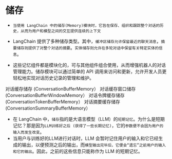 # 储存

* `当使用 LangChain 中的储存(Memory)模块时，它旨在保存、组织和跟踪整个对话的历史，从而为用户和模型之间的交互提供连续的上下文`

* LangChain 提供了多种储存类型。其中，`缓冲区储存允许保留最近的聊天消息`，`摘要储存则提供了对整个对话的摘要`。`实体储存则允许在多轮对话中保留有关特定实体的信息`。
* 这些记忆组件都是模块化的，可与其他组件组合使用，从而增强机器人的对话管理能力。储存模块可以通过简单的 API 调用来访问和更新，允许开发人员更轻松地实现对话历史记录的管理和维护。

对话缓存储存 (ConversationBufferMemory）
对话缓存窗口储存 (ConversationBufferWindowMemory）
对话令牌缓存储存 (ConversationTokenBufferMemory）
对话摘要缓存储存 (ConversationSummaryBufferMemory）

* 在 LangChain 中，`储存`指的是大语言模型（LLM）的`短期记忆`。为什么是短期记忆？那是因为`LLM训练好之后 (获得了一些长期记忆)`，它的`参数便不会因为用户的输入而发生改变`。
* 当用户与训练好的LLM进行对话时，LLM 会暂时记住用户的输入和它已经生成的输出，以便预测之后的输出，而`模型输出完毕后，它便会“遗忘”之前用户的输入和它的输出`。因此，之前的这些信息只能称作为 LLM 的短期记忆。


